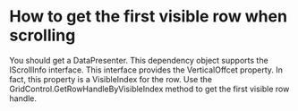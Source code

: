 # How to get the first visible row when scrolling


<p>You should get a DataPresenter. This dependency object supports the IScrollInfo interface. This interface provides the VerticalOffcet property. In fact, this property is a VisibleIndex for the row. Use the GridControl.GetRowHandleByVisibleIndex method to get the first visible row handle.</p>

<br/>


